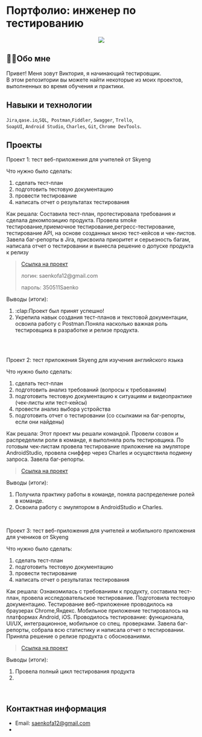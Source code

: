 # Портфолио: инженер по тестированию
<div id="header" align="center">
  <img src="https://media.giphy.com/media/SUcApSWjPwQMARvcM8/giphy.gif"/>
</div> 

## :woman_technologist:Обо мне 

Привет! Меня зовут Виктория, я начинающий тестировщик. <br>
В этом репозитории вы можете найти некоторые из моих проектов, выполненных во время обучения и практики.
<br>

## Навыки и технологии
``Jira``,``qase.io``,``SQL``,`` Postman``,``Fiddler``, ``Swagger``, ``Trello``, <br>
``SoapUI``, ``Android Studio``, ``Charles``, ``Git``, ``Chrome DevTools``.




## Проекты

<p> Проект 1: тест веб-приложения для учителей от Skyeng</p>

<p>Что нужно было сделать:<p>
  
<ol>
  <li>сделать тест-план </li>
  <li>подготовить тестовую документацию</li>
  <li>провести тестирование</li>
  <li>написать отчет о результатах тестирования</li>
</ol>

<p>Как решала: Составила тест-план, протестировала требования и сделала декомпозицию продукта. Провела smoke тестирование,приемочное тестирование,регресс-тестирование, тестирование API, на основе созданных мною тест-кейсов и чек-листов. Завела баг-репорты в Jira, присвоила приоритет и серьезность багам, написала отчет о тестировании и вынесла решение о допуске продукта к релизу<p>

> <a href="https://viktoriaqa.atlassian.net/wiki/spaces/LIBRARY/pages/262145/1+2">Ссылка на проект</a>
> <p> логин: saenkofa12@gmail.com </p>
> <p> пароль: 350511Saenko </p>

<p>Выводы (итоги):<p>
<ol>
  <li>:clap:Проект был принят успешно!</li>
  <li>Укрепила навык создания тест-планов и текстовой документации, освоила работу с Postman.Поняла насколько важная роль тестировщика в разработке и релизе продукта.</li>
</ol>
<br> 

<br> 


<p> Проект 2: тест приложения Skyeng для изучения английского языка</p>
<p>Что нужно было сделать:<p>
<ol>
  <li>сделать тест-план </li>
  <li>подготовить анализ требований (вопросы к требованиям)</li>
  <li>подготовить тестовую документацию к ситуациям и видеопрактике (чек-листы или тест-кейсы)</li>
  <li>провести анализ выбора устройства</li>
  <li>подготовить отчет о тестировании (со ссылками на баг-репорты, если они найдены)</li>
</ol>

<p>Как решала: Этот проект мы решали командой. Провели созвон и распределили роли в команде, я выполняла роль тестировщика. По готовым чек-листам провела тестирование приложение на эмуляторе AndroidStudio, провела сниффер через Charles и осуществила подмену запроса. Завела баг-репорты.  </p>

> <a href="https://viktoriaqa.atlassian.net/wiki/spaces/LIBRARY/pages/21692417/.+.">Ссылка на проект</a>

<p>Выводы (итоги):<p>
<ol>
  <li>Получила практику работы в команде, поняла распределение ролей в команде.</li>
  <li>Освоила работу с эмулятором в AndroidStudio и Charles.</li>
</ol>

<br> 


<p>Проект 3: тест веб-приложения для учителей и мобильного приложения для учеников от Skyeng </p> 
<p>Что нужно было сделать:<p>
<ol>
  <li>сделать тест-план </li>
  <li>подготовить тестовую документацию</li>
  <li>провести тестирование</li>
  <li>написать отчет о результатах тестирования</li>
</ol>

<p>Как решала: Ознакомилась с требованиям к продукту, составила тест-план, провела исследовательское тестирование. Подготовила тестовую документацию. Тестирование веб-приложение проводилось на браузерах Chrome,Яндекс. Мобильное приложение тестировалось на платформах Android, iOS. Проводилось тестирование: функционала, UI/UX, интеграционное, мобильное со спец. проверками. Завела баг-репорты, собрала всю статистику и написала отчет о тестировании. Приняла решение о релизе продукта с обоснованиями.  <p> 

> <a href="https://viktoriaqa.atlassian.net/wiki/spaces/LIBRARY/pages/17858561">Ссылка на проект</a>


<p>Выводы (итоги):<p>
<ol>
  <li>Провела полный цикл тестирования продукта</li>
  <li></li>
</ol>

<br> 


## Контактная информация
- Email: saenkofa12@gmail.com
- 
